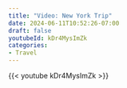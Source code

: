 ```yaml
---
title: "Video: New York Trip"
date: 2024-06-11T10:52:26-07:00
draft: false
youtubeId: kDr4MysImZk
categories:
- Travel
---
```


{{< youtube kDr4MysImZk >}}